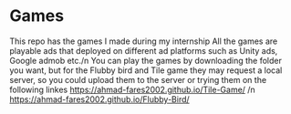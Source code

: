 # Games
This repo has the games I made during my internship All the games are playable ads that deployed on different ad platforms such as Unity ads, Google admob etc./n
You can play the games by downloading the folder you want, but for the Flubby bird and Tile game they may request a local server, so you could upload them to the server or trying them on the following linkes
https://ahmad-fares2002.github.io/Tile-Game/ /n
https://ahmad-fares2002.github.io/Flubby-Bird/

